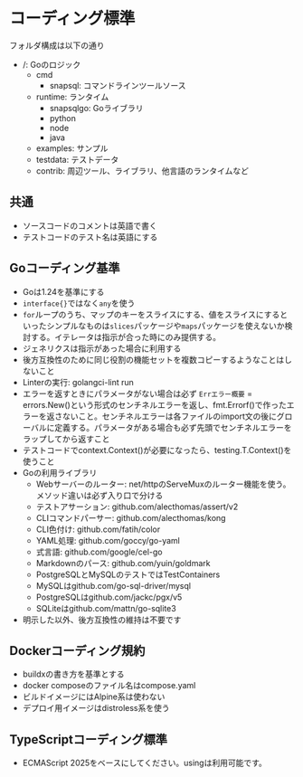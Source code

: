 # コーディング標準

フォルダ構成は以下の通り

* /: Goのロジック
    * cmd
        * snapsql: コマンドラインツールソース
    * runtime: ランタイム
        * snapsqlgo: Goライブラリ
        * python
        * node
        * java
    * examples: サンプル
    * testdata: テストデータ
    * contrib: 周辺ツール、ライブラリ、他言語のランタイムなど

## 共通

* ソースコードのコメントは英語で書く
* テストコードのテスト名は英語にする

## Goコーディング基準

* Goは1.24を基準にする
* `interface{}`ではなく`any`を使う
* `for`ループのうち、マップのキーをスライスにする、値をスライスにするといったシンプルなものは`slices`パッケージや`maps`パッケージを使えないか検討する。イテレータは指示が合った時にのみ提供する。
* ジェネリクスは指示があった場合に利用する
* 後方互換性のために同じ役割の機能セットを複数コピーするようなことはしないこと
* Linterの実行: golangci-lint run
* エラーを返すときにパラメータがない場合は必ず ``Errエラー概要`` = errors.New()という形式のセンチネルエラーを返し、fmt.Errorf()で作ったエラーを返さないこと。センチネルエラーは各ファイルのimport文の後にグローバルに定義する。パラメータがある場合も必ず先頭でセンチネルエラーをラップしてから返すこと
* テストコードでcontext.Context()が必要になったら、testing.T.Context()を使うこと
* Goの利用ライブラリ
    * Webサーバーのルーター: net/httpのServeMuxのルーター機能を使う。メソッド違いは必ず入り口で分ける
    * テストアサーション: github.com/alecthomas/assert/v2
    * CLIコマンドパーサー: github.com/alecthomas/kong
    * CLI色付け: github.com/fatih/color
    * YAML処理: github.com/goccy/go-yaml
    * 式言語: github.com/google/cel-go
    * Markdownのパース: github.com/yuin/goldmark
    * PostgreSQLとMySQLのテストではTestContainers
    * MySQLはgithub.com/go-sql-driver/mysql
	* PostgreSQLはgithub.com/jackc/pgx/v5
	* SQLiteはgithub.com/mattn/go-sqlite3
* 明示した以外、後方互換性の維持は不要です

## Dockerコーディング規約

* buildxの書き方を基準とする
* docker composeのファイル名はcompose.yaml
* ビルドイメージにはAlpine系は使わない
* デプロイ用イメージはdistroless系を使う

## TypeScriptコーディング標準

* ECMAScript 2025をベースにしてください。usingは利用可能です。
